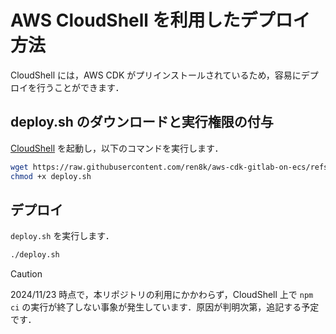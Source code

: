 # AWS CloudShell を利用したデプロイ方法

CloudShell には，AWS CDK がプリインストールされているため，容易にデプロイを行うことができます．

## deploy.sh のダウンロードと実行権限の付与

[CloudShell](https://console.aws.amazon.com/cloudshell/home) を起動し，以下のコマンドを実行します．

```sh
wget https://raw.githubusercontent.com/ren8k/aws-cdk-gitlab-on-ecs/refs/heads/main/deploy.sh -O deploy.sh
chmod +x deploy.sh
```

## デプロイ

`deploy.sh` を実行します．

```sh
./deploy.sh
```

> [!CAUTION]
> 2024/11/23 時点で，本リポジトリの利用にかかわらず，CloudShell 上で `npm ci` の実行が終了しない事象が発生しています．原因が判明次第，追記する予定です．
